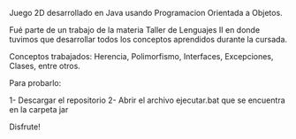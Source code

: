 Juego 2D desarrollado en Java usando Programacion Orientada a Objetos.

Fué parte de un trabajo de la materia Taller de Lenguajes II en donde tuvimos que desarrollar todos los conceptos aprendidos durante la cursada.

Conceptos trabajados: Herencia, Polimorfismo, Interfaces, Excepciones, Clases, entre otros.

Para probarlo:

1- Descargar el repositorio
2- Abrir el archivo ejecutar.bat que se encuentra en la carpeta jar
 
Disfrute!
